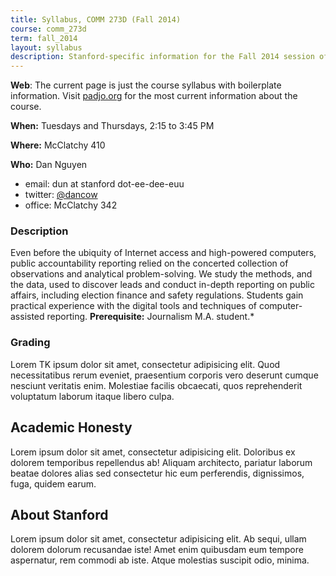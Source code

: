 ```yaml
---
title: Syllabus, COMM 273D (Fall 2014)
course: comm_273d
term: fall_2014
layout: syllabus
description: Stanford-specific information for the Fall 2014 session of Public Affairs Data Journalism COMM 273D, taught by Dan Nguyen
---
```


__Web__: The current page is just the course syllabus with boilerplate information. Visit [padjo.org](http://padjo.org) for the most current information about the course. 

__When:__ Tuesdays and Thursdays, 2:15 to 3:45 PM

__Where:__ McClatchy 410

__Who:__ Dan Nguyen 
   
  - email: dun at stanford dot-ee-dee-euu
  - twitter: [@dancow](//twitter.com/dancow)
  - office: McClatchy 342


### Description

Even before the ubiquity of Internet access and high-powered computers, public accountability reporting relied on the concerted collection of observations and analytical problem-solving. We study the methods, and the data, used to discover leads and conduct in-depth reporting on public affairs, including election finance and safety regulations. Students gain practical experience with the digital tools and techniques of computer-assisted reporting. __Prerequisite:__ Journalism M.A. student.*


### Grading

Lorem TK ipsum dolor sit amet, consectetur adipisicing elit. Quod necessitatibus rerum eveniet, praesentium corporis vero deserunt cumque nesciunt veritatis enim. Molestiae facilis obcaecati, quos reprehenderit voluptatum laborum itaque libero culpa.


## Academic Honesty

Lorem ipsum dolor sit amet, consectetur adipisicing elit. Doloribus ex dolorem temporibus repellendus ab! Aliquam architecto, pariatur laborum beatae dolores alias sed consectetur hic eum perferendis, dignissimos, fuga, quidem earum.


## About Stanford

Lorem ipsum dolor sit amet, consectetur adipisicing elit. Ab sequi, ullam dolorem dolorum recusandae iste! Amet enim quibusdam eum tempore aspernatur, rem commodi ab iste. Atque molestias suscipit odio, minima.




